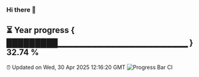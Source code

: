 ### Hi there 👋
⏳ Year progress { █████████▁▁▁▁▁▁▁▁▁▁▁▁▁▁▁▁▁▁▁▁▁ } 32.74 %
---
⏰ Updated on Wed, 30 Apr 2025 12:16:20 GMT
![Progress Bar CI](https://github.com/Moyi321/Moyi321/workflows/Progress%20Bar%20CI/badge.svg)

